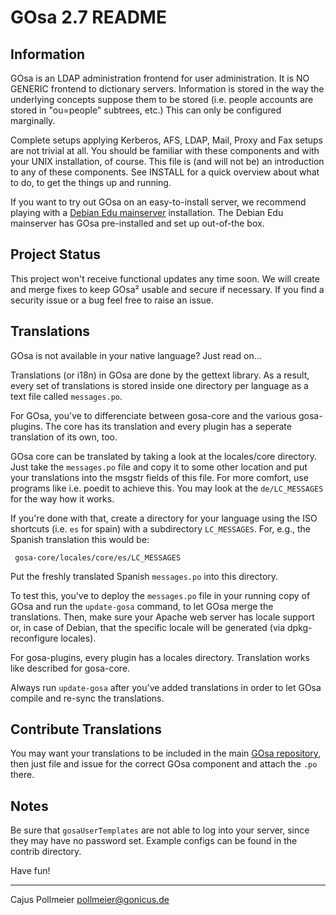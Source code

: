 # GOsa 2.7 README

## Information

GOsa is an LDAP administration frontend for user administration. It
is NO GENERIC frontend to dictionary servers. Information is stored
in the way the underlying concepts suppose them to be stored (i.e.
people accounts are stored in "ou=people" subtrees, etc.) This can
only be configured marginally.

Complete setups applying Kerberos, AFS, LDAP, Mail, Proxy and Fax setups
are not trivial at all. You should be familiar with these components and
with your UNIX installation, of course. This file is (and will not be)
an introduction to any of these components. See INSTALL for a quick
overview about what to do, to get the things up and running.

If you want to try out GOsa on an easy-to-install server, we recommend
playing with a
[Debian Edu mainserver](https://wiki.debian.org/DebianEdu/Documentation/Stretch/Installation)
installation. The Debian Edu mainserver has GOsa pre-installed and set up
out-of-the box.

## Project Status

This project won't receive functional updates any time soon.
We will create and merge fixes to keep GOsa² usable and secure
if necessary.
If you find a security issue or a bug feel free to raise an issue.


## Translations

GOsa is not available in your native language? Just read on...

Translations (or i18n) in GOsa are done by the gettext library. As a
result, every set of translations is stored inside one directory
per language as a text file called ``messages.po``.

For GOsa, you've to differenciate between gosa-core and the various
gosa-plugins. The core has its translation and every plugin has a
seperate translation of its own, too.

GOsa core can be translated by taking a look at the locales/core
directory. Just take the ``messages.po`` file and copy it to some other
location and put your translations into the msgstr fields of this file.
For more comfort, use programs like i.e. poedit to achieve this. You may
look at the ``de/LC_MESSAGES`` for the way how it works.

If you're done with that, create a directory for your language using the
ISO shortcuts (i.e. ``es`` for spain) with a subdirectory
``LC_MESSAGES``. For, e.g., the Spanish translation this would be:

```
 gosa-core/locales/core/es/LC_MESSAGES
```

Put the freshly translated Spanish ``messages.po`` into this directory.

To test this, you've to deploy the ``messages.po`` file in your running
copy of GOsa and run the ``update-gosa`` command, to let GOsa merge the
translations. Then, make sure your Apache web server has locale support
or, in case of Debian, that the specific locale will be generated (via
dpkg-reconfigure locales).

For gosa-plugins, every plugin has a locales directory. Translation works
like described for gosa-core.

Always run ``update-gosa`` after you've added translations in order to
let GOsa compile and re-sync the translations.


## Contribute Translations

You may want your translations to be included in the main [GOsa
repository](https://github.com/gosa-project), then just file and issue
for the correct GOsa component and attach the ``.po`` there.


## Notes

Be sure that ``gosaUserTemplates`` are not able to log into your server,
since they may have no password set. Example configs can be found in the
contrib directory.

Have fun!

---
Cajus Pollmeier <pollmeier@gonicus.de>